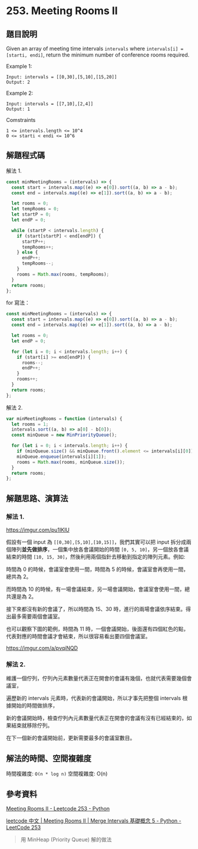 # 253. Meeting Rooms II

## 題目說明

Given an array of meeting time intervals `intervals` where `intervals[i] = [starti, endi]`, return the minimum number of conference rooms required.

Example 1:

```
Input: intervals = [[0,30],[5,10],[15,20]]
Output: 2
```

Example 2:

```
Input: intervals = [[7,10],[2,4]]
Output: 1
```

Comstraints

```
1 <= intervals.length <= 10^4
0 <= starti < endi <= 10^6
```

## 解題程式碼

解法 1.

```javascript
const minMeetingRooms = (intervals) => {
  const start = intervals.map((e) => e[0]).sort((a, b) => a - b);
  const end = intervals.map((e) => e[1]).sort((a, b) => a - b);

  let rooms = 0;
  let tempRooms = 0;
  let startP = 0;
  let endP = 0;

  while (startP < intervals.length) {
    if (start[startP] < end[endP]) {
      startP++;
      tempRooms++;
    } else {
      endP++;
      tempRooms--;
    }
    rooms = Math.max(rooms, tempRooms);
  }
  return rooms;
};
```

for 寫法：

```javascript
const minMeetingRooms = (intervals) => {
  const start = intervals.map((e) => e[0]).sort((a, b) => a - b);
  const end = intervals.map((e) => e[1]).sort((a, b) => a - b);

  let rooms = 0;
  let endP = 0;

  for (let i = 0; i < intervals.length; i++) {
    if (start[i] >= end[endP]) {
      rooms--;
      endP++;
    }
    rooms++;
  }
  return rooms;
};
```

解法 2.

```javascript
var minMeetingRooms = function (intervals) {
  let rooms = 1;
  intervals.sort((a, b) => a[0] - b[0]);
  const minQueue = new MinPriorityQueue();

  for (let i = 0; i < intervals.length; i++) {
    if (minQueue.size() && minQueue.front().element <= intervals[i][0]) minQueue.dequeue();
    minQueue.enqueue(intervals[i][1]);
    rooms = Math.max(rooms, minQueue.size());
  }
  return rooms;
};
```

## 解題思路、演算法

### 解法 1.

https://imgur.com/pu1IKlU

假設有一個 input 為 `[[0,30],[5,10],[10,15]]`，我們其實可以把 input 拆分成兩個陣列**並先做排序**，一個集中放各會議開始的時間 `[0, 5, 10]`，另一個放各會議結束的時間 `[10, 15, 30]`，然後利用兩個指針去移動到指定的陣列元素。例如:

時間為 0 的時候，會議室會使用一間，時間為 5 的時候，會議室會再使用一間，總共為 2。

而時間為 10 的時候，有一場會議結束，另一場會議開始，會議室會使用一間，總共還是為 2。

接下來都沒有新的會議了，所以時間為 15、30 時，進行的兩場會議依序結束。得出最多需要兩個會議室。

也可以觀察下圖的範例，時間為 11 時，一個會議開始，後面還有四個紅色的點，代表對應的時間會議才會結束，所以很容易看出要四個會議室。

https://imgur.com/a/pvqiNQD

### 解法 2.

維護一個佇列，佇列內元素數量代表正在開會的會議有幾個，也就代表需要幾個會議室，

遍歷新的 intervals 元素時，代表新的會議開始，所以才事先把整個 intervals 根據開始的時間做排序，

新的會議開始時，檢查佇列內元素數量代表正在開會的會議有沒有已經結束的，如果結束就移除佇列。

在下一個新的會議開始前，更新需要最多的會議室數目。

## 解法的時間、空間複雜度

時間複雜度: `O(n * log n)`
空間複雜度: O(n)

## 參考資料

[Meeting Rooms II - Leetcode 253 - Python](https://youtu.be/FdzJmTCVyJU)

[leetcode 中文 | Meeting Rooms II | Merge Intervals 基礎概念 5 - Python - LeetCode 253](https://youtu.be/NDToQ-nbguE?si=SWkjWpwdO_S4NG-7)

> 用 MinHeap (Priority Queue) 解的做法
